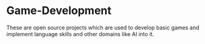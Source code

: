 # Game-Development
These are open source projects which are used to develop basic games and implement language skills and other domains like AI into it.
